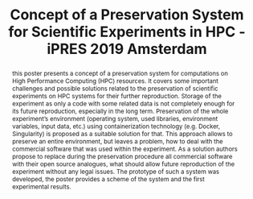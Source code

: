 ---
abstract: this poster presents a concept of a preservation system for computations
  on High Performance Computing (HPC) resources. It covers some important challenges
  and possible solutions related to the preservation of scientific experiments on
  HPC systems for their further reproduction. Storage of the experiment as only a
  code with some related data is not completely enough for its future reproduction,
  especially in the long term. Preservation of the whole experiment’s environment
  (operating system, used libraries, environment variables, input data, etc.) using
  containerization technology (e.g. Docker, Singularity) is proposed as a suitable
  solution for that. This approach allows to preserve an entire environment, but leaves
  a problem, how to deal with the commercial software that was used within the experiment.
  As a solution authors propose to replace during the preservation procedure all commercial
  software with their open source analogues, what should allow future reproduction
  of the experiment without any legal issues. The prototype of such a system was developed,
  the poster provides a scheme of the system and the first experimental results.
creators:
- Wesner, Stefan
- Udod, Kyryll
- Kushnarenko, Volodymyr
date: null
document_url: https://services.phaidra.univie.ac.at/api/object/o:1081755/download
grand_parent: iPRES
institutions: []
keywords: []
landing_page_url: https://phaidra.univie.ac.at/o:1081755
language: eng
layout: publication
license: CC BY 4.0 International
notes_url: null
parent: iPRES 2019
presentation_url: null
size: 120000
source_name: iPRES
title: Concept of a Preservation System for Scientific Experiments in HPC - iPRES
  2019 Amsterdam
type: poster
year: 2019
---